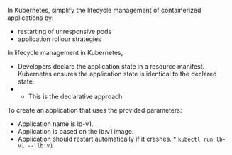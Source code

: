 In Kubernetes, simplify the lifecycle management of containerized applications by:
- restarting of unresponsive pods
- application rollour strategies

In lifecycle management in Kubernetes,
- Developers declare the application state in a resource manifest. Kubernetes ensures the application state is identical to the declared state. 
- - This is the declarative approach. 

To create an application that uses the provided parameters:
- Application name is lb-v1.
- Application is based on the lb:v1 image.
- Application should restart automatically if it crashes. * ```kubectl run lb-v1 -- lb:v1```</p>
